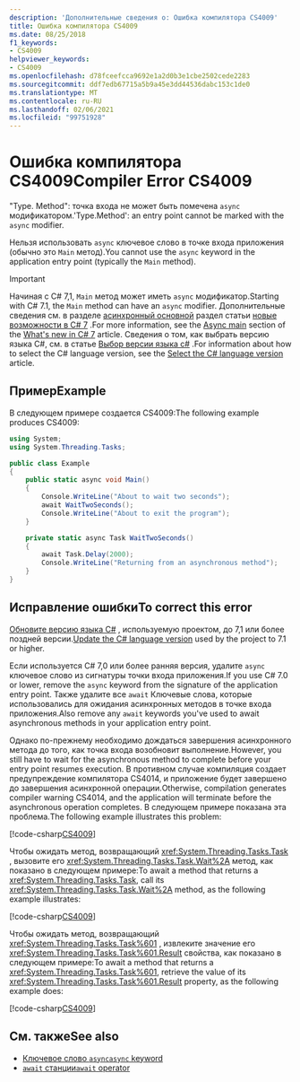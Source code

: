 ```yaml
---
description: 'Дополнительные сведения о: Ошибка компилятора CS4009'
title: Ошибка компилятора CS4009
ms.date: 08/25/2018
f1_keywords:
- CS4009
helpviewer_keywords:
- CS4009
ms.openlocfilehash: d78fceefcca9692e1a2d0b3e1cbe2502cede2283
ms.sourcegitcommit: ddf7edb67715a5b9a45e3dd44536dabc153c1de0
ms.translationtype: MT
ms.contentlocale: ru-RU
ms.lasthandoff: 02/06/2021
ms.locfileid: "99751928"
---
```

# <a name="compiler-error-cs4009"></a><span data-ttu-id="60e13-103">Ошибка компилятора CS4009</span><span class="sxs-lookup"><span data-stu-id="60e13-103">Compiler Error CS4009</span></span>

<span data-ttu-id="60e13-104">"Type. Method": точка входа не может быть помечена `async` модификатором.</span><span class="sxs-lookup"><span data-stu-id="60e13-104">'Type.Method': an entry point cannot be marked with the `async` modifier.</span></span>

<span data-ttu-id="60e13-105">Нельзя использовать `async` ключевое слово в точке входа приложения (обычно это `Main` метод).</span><span class="sxs-lookup"><span data-stu-id="60e13-105">You cannot use the `async` keyword in the application entry point (typically the `Main` method).</span></span>

> [!IMPORTANT]
> <span data-ttu-id="60e13-106">Начиная с C# 7,1, `Main` метод может иметь `async` модификатор.</span><span class="sxs-lookup"><span data-stu-id="60e13-106">Starting with C# 7.1, the `Main` method can have an `async` modifier.</span></span> <span data-ttu-id="60e13-107">Дополнительные сведения см. в разделе [асинхронный основной](../whats-new/csharp-7.md#async-main) раздел статьи [новые возможности в C# 7](../whats-new/csharp-7.md) .</span><span class="sxs-lookup"><span data-stu-id="60e13-107">For more information, see the [Async main](../whats-new/csharp-7.md#async-main) section of the [What's new in C# 7](../whats-new/csharp-7.md) article.</span></span> <span data-ttu-id="60e13-108">Сведения о том, как выбрать версию языка C#, см. в статье [Выбор версии языка c#](../language-reference/configure-language-version.md) .</span><span class="sxs-lookup"><span data-stu-id="60e13-108">For information about how to select the C# language version, see the [Select the C# language version](../language-reference/configure-language-version.md) article.</span></span>

## <a name="example"></a><span data-ttu-id="60e13-109">Пример</span><span class="sxs-lookup"><span data-stu-id="60e13-109">Example</span></span>

<span data-ttu-id="60e13-110">В следующем примере создается CS4009:</span><span class="sxs-lookup"><span data-stu-id="60e13-110">The following example produces CS4009:</span></span>

```csharp
using System;
using System.Threading.Tasks;

public class Example
{
    public static async void Main()
    {
        Console.WriteLine("About to wait two seconds");
        await WaitTwoSeconds();
        Console.WriteLine("About to exit the program");
    }

    private static async Task WaitTwoSeconds()
    {
        await Task.Delay(2000);
        Console.WriteLine("Returning from an asynchronous method");
    }
}
```

## <a name="to-correct-this-error"></a><span data-ttu-id="60e13-111">Исправление ошибки</span><span class="sxs-lookup"><span data-stu-id="60e13-111">To correct this error</span></span>

<span data-ttu-id="60e13-112">[Обновите версию языка C#](../language-reference/configure-language-version.md) , используемую проектом, до 7,1 или более поздней версии.</span><span class="sxs-lookup"><span data-stu-id="60e13-112">[Update the C# language version](../language-reference/configure-language-version.md) used by the project to 7.1 or higher.</span></span>

<span data-ttu-id="60e13-113">Если используется C# 7,0 или более ранняя версия, удалите `async` ключевое слово из сигнатуры точки входа приложения.</span><span class="sxs-lookup"><span data-stu-id="60e13-113">If you use C# 7.0 or lower, remove the `async` keyword from the signature of the application entry point.</span></span> <span data-ttu-id="60e13-114">Также удалите все `await` Ключевые слова, которые использовались для ожидания асинхронных методов в точке входа приложения.</span><span class="sxs-lookup"><span data-stu-id="60e13-114">Also remove any `await` keywords you've used to await asynchronous methods in your application entry point.</span></span>

<span data-ttu-id="60e13-115">Однако по-прежнему необходимо дождаться завершения асинхронного метода до того, как точка входа возобновит выполнение.</span><span class="sxs-lookup"><span data-stu-id="60e13-115">However, you still have to wait for the asynchronous method to complete before your entry point resumes execution.</span></span> <span data-ttu-id="60e13-116">В противном случае компиляция создает предупреждение компилятора CS4014, и приложение будет завершено до завершения асинхронной операции.</span><span class="sxs-lookup"><span data-stu-id="60e13-116">Otherwise, compilation generates compiler warning CS4014, and the application will terminate before the asynchronous operation completes.</span></span> <span data-ttu-id="60e13-117">В следующем примере показана эта проблема.</span><span class="sxs-lookup"><span data-stu-id="60e13-117">The following example illustrates this problem:</span></span>

[!code-csharp[CS4009](~/samples/snippets/csharp/misc/cs4009-1.cs)]

<span data-ttu-id="60e13-118">Чтобы ожидать метод, возвращающий <xref:System.Threading.Tasks.Task> , вызовите его <xref:System.Threading.Tasks.Task.Wait%2A> метод, как показано в следующем примере:</span><span class="sxs-lookup"><span data-stu-id="60e13-118">To await a method that returns a <xref:System.Threading.Tasks.Task>, call its <xref:System.Threading.Tasks.Task.Wait%2A> method, as the following example illustrates:</span></span>

[!code-csharp[CS4009](~/samples/snippets/csharp/misc/cs4009-2.cs)]

<span data-ttu-id="60e13-119">Чтобы ожидать метод, возвращающий <xref:System.Threading.Tasks.Task%601> , извлеките значение его <xref:System.Threading.Tasks.Task%601.Result> свойства, как показано в следующем примере:</span><span class="sxs-lookup"><span data-stu-id="60e13-119">To await a method that returns a <xref:System.Threading.Tasks.Task%601>, retrieve the value of its <xref:System.Threading.Tasks.Task%601.Result> property, as the following example does:</span></span>

[!code-csharp[CS4009](~/samples/snippets/csharp/misc/cs4009-3.cs)]

## <a name="see-also"></a><span data-ttu-id="60e13-120">См. также</span><span class="sxs-lookup"><span data-stu-id="60e13-120">See also</span></span>

- [<span data-ttu-id="60e13-121">Ключевое слово `async`</span><span class="sxs-lookup"><span data-stu-id="60e13-121">`async` keyword</span></span>](../language-reference/keywords/async.md)
- [<span data-ttu-id="60e13-122">`await` станции</span><span class="sxs-lookup"><span data-stu-id="60e13-122">`await` operator</span></span>](../language-reference/operators/await.md)
